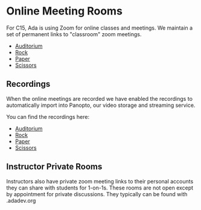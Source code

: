 # Online Meeting Rooms

For C15, Ada is using Zoom for online classes and meetings. We maintain a set of permanent links to "classroom" zoom meetings.

- [Auditorium](http://auditorium.adadev.org)
- [Rock](http://rock.adadev.org)
- [Paper](http://paper.adadev.org)
- [Scissors](http://scissors.adadev.org)

## Recordings

When the online meetings are recorded we have enabled the recordings to automatically import into Panopto, our video storage and streaming service.

You can find the recordings here:

- [Auditorium](https://adaacademy.hosted.panopto.com/Panopto/Pages/Sessions/List.aspx?folderID=01af0bbe-b468-468b-9be9-acd600077431)
- [Rock](https://adaacademy.hosted.panopto.com/Panopto/Pages/Sessions/List.aspx?folderID=933f84a7-084b-4d08-a8ec-acd9002652b1)
- [Paper](https://adaacademy.hosted.panopto.com/Panopto/Pages/Sessions/List.aspx?folderID=2c7d6123-9d34-43e8-85a9-acd90029c21d)
- [Scissors](https://adaacademy.hosted.panopto.com/Panopto/Pages/Sessions/List.aspx?folderID=473df369-88ae-4e05-80a0-acd801578d1b)

## Instructor Private Rooms

Instructors also have private zoom meeting links to their personal accounts they can share with students for 1-on-1s. These rooms are not open except by appointment for private discussions.  They typically can be found with <instructor-first-name>.adadev.org
